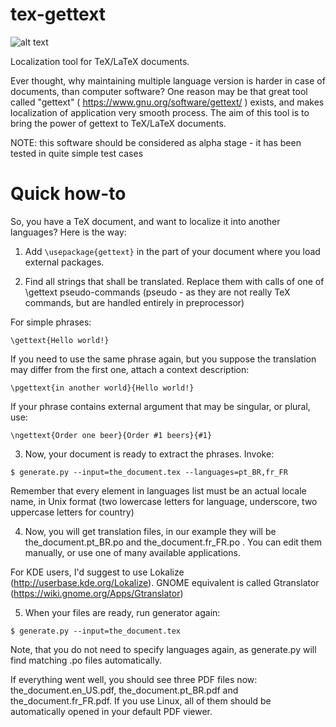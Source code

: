 tex-gettext
===========

![alt text](https://github.com/mplucinski/tex-gettext/raw/master/docs/logo.png "tex-gettext")

Localization tool for TeX/LaTeX documents.


Ever thought, why maintaining multiple language version is harder in case of documents, than computer software? One reason may be that great tool called "gettext" ( https://www.gnu.org/software/gettext/ ) exists, and makes localization of application very smooth process. The aim of this tool is to bring the power of gettext to TeX/LaTeX documents.

NOTE: this software should be considered as alpha stage - it has been tested in quite simple test cases


Quick how-to
============
So, you have a TeX document, and want to localize it into another languages? Here is the way:

1. Add ```\usepackage{gettext}``` in the part of your document where you load external packages.

2. Find all strings that shall be translated. Replace them with calls of one of \gettext pseudo-commands (pseudo - as they are not really TeX commands, but are handled entirely in preprocessor)

For simple phrases:

```\gettext{Hello world!}```

If you need to use the same phrase again, but you suppose the translation may differ from the first one, attach a context description:

```\pgettext{in another world}{Hello world!}```

If your phrase contains external argument that may be singular, or plural, use:

```\ngettext{Order one beer}{Order #1 beers}{#1}```

3. Now, your document is ready to extract the phrases. Invoke:

```$ generate.py --input=the_document.tex --languages=pt_BR,fr_FR```

Remember that every element in languages list must be an actual locale name, in Unix format (two lowercase letters for language, underscore, two uppercase letters for country)

4. Now, you will get translation files, in our example they will be the_document.pt_BR.po and the_document.fr_FR.po . You can edit them manually, or use one of many available applications.

For KDE users, I'd suggest to use Lokalize (http://userbase.kde.org/Lokalize). GNOME equivalent is called Gtranslator (https://wiki.gnome.org/Apps/Gtranslator)

5. When your files are ready, run generator again:

```$ generate.py --input=the_document.tex```

Note, that you do not need to specify languages again, as generate.py will find matching .po files automatically.

If everything went well, you should see three PDF files now: the_document.en_US.pdf, the_document.pt_BR.pdf and the_document.fr_FR.pdf. If you use Linux, all of them should be automatically opened in your default PDF viewer.
